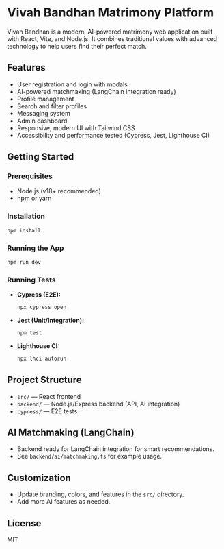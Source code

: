 # Vivah Bandhan Matrimony Platform

Vivah Bandhan is a modern, AI-powered matrimony web application built with React, Vite, and Node.js. It combines traditional values with advanced technology to help users find their perfect match.

## Features
- User registration and login with modals
- AI-powered matchmaking (LangChain integration ready)
- Profile management
- Search and filter profiles
- Messaging system
- Admin dashboard
- Responsive, modern UI with Tailwind CSS
- Accessibility and performance tested (Cypress, Jest, Lighthouse CI)

## Getting Started

### Prerequisites
- Node.js (v18+ recommended)
- npm or yarn

### Installation
```sh
npm install
```

### Running the App
```sh
npm run dev
```

### Running Tests
- **Cypress (E2E):**
  ```sh
  npx cypress open
  ```
- **Jest (Unit/Integration):**
  ```sh
  npm test
  ```
- **Lighthouse CI:**
  ```sh
  npx lhci autorun
  ```

## Project Structure
- `src/` — React frontend
- `backend/` — Node.js/Express backend (API, AI integration)
- `cypress/` — E2E tests

## AI Matchmaking (LangChain)
- Backend ready for LangChain integration for smart recommendations.
- See `backend/ai/matchmaking.ts` for example usage.

## Customization
- Update branding, colors, and features in the `src/` directory.
- Add more AI features as needed.

## License
MIT
